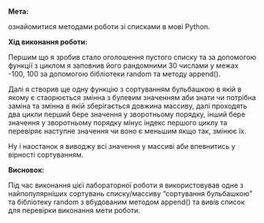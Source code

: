﻿**Мета:**

ознайомитися методами роботи зі списками в мові Python.


**Хід виконання роботи:**

Першим що я зробив стало оголошення пустого списку та за допомогою функції з циклом я заповнив його рандомними 30 числами у межах -100, 100 за допомогою бібліотеки random та методу append().

Далі я створив ще одну функцію  з сортуванням бульбашкою в якій в якому є стаорюється змінна з булевим значенням аби знати чи потрібна заміна та змінна в якій зберігається довжина массиву, далі проходять два цикли перший бере значення у зворотньому порядку, інший бере значення у зворотньому порядку мінус індекс першого циклу та перевіряє наступне значення чи воно є меньшим якщо так, змінює їх.

Ну і наостанок я виводжу всі значення у массиві аби впевнитись у вірності сортуванням.


**Висновок:**

Під час виконання цієї лабораторної роботи я використовував одне з найпопулярніших сортувань списку/массиву “сортування бульбашкою”  та бібліотеку random з вбудованим методом append() та вивів список для перевірки виконання мети роботи.